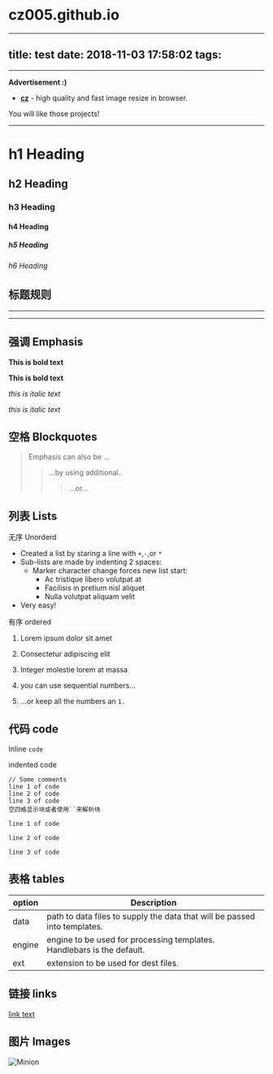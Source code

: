 # cz005.github.io
---
title: test
date: 2018-11-03 17:58:02
tags:
---

---
__Advertisement :)__

- __[cz](https://github.com/cz005/cz005.github.io)__ - high quality and fast image
  resize in browser.

You will like those projects!


---

# h1 Heading
## h2 Heading
### h3 Heading
#### h4 Heading
##### h5 Heading
###### h6 Heading

## 标题规则

---

***

## 强调 Emphasis
**This is bold text**

__This is bold text__

*this is italic text*

_this is italic text_

## 空格 Blockquotes

> Emphasis can also be ...
>> ...by using additional..
>>> ...or...

## 列表 Lists

无序 Unorderd

+ Created a list by staring a line with `+`,`-`,or `*`
+ Sub-lists are made by indenting 2 spaces:
  - Marker character change forces new list start:
    * Ac tristique libero volutpat at
    + Facilisis in pretium nisl aliquet
    - Nulla volutpat aliquam velit
+ Very easy!

有序 ordered

1. Lorem ipsum dolor sit amet
2. Consectetur adipiscing elit
3. Integer molestie lorem at massa

1. you can use sequential numbers...
2. ...or keep all the numbers an `1.`

## 代码 code

Inline `code`

indented code

    // Some comments
    line 1 of code
    line 2 of code
    line 3 of code
    空四格显示块或者使用``来解析块
    
   `line 1 of code`
 
   `line 2 of code`
 
   `line 3 of code`
   
## 表格 tables

| option | Description |
| ------ | ----------- |
| data   | path to data files to supply the data that will be passed into templates. |
| engine | engine to be used for processing templates. Handlebars is the default. |
| ext    | extension to be used for dest files. |


## 链接 links

[link text](https://github.com/cz005/cz005.github.io)


## 图片 Images
![Minion](http://www.wndhw.com/fengjing/zhaopian/images/zp020t3.jpg)
